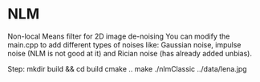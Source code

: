 # NLM
Non-local Means filter for 2D image de-noising
You can modify the main.cpp to add different types of noises like: Gaussian noise, impulse noise (NLM is not good at it) and Rician noise (has already added unbias).

Step:
mkdir build && cd build
cmake ..
make
./nlmClassic ../data/lena.jpg

